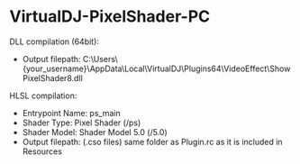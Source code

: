 # VirtualDJ-PixelShader-PC

DLL compilation (64bit):
- Output filepath: C:\Users\\{your_username}\AppData\Local\VirtualDJ\Plugins64\VideoEffect\ShowPixelShader8.dll

HLSL compilation:
- Entrypoint Name: ps_main
- Shader Type: Pixel Shader (/ps)
- Shader Model: Shader Model 5.0 (/5.0)
- Output filepath: (.cso files) same folder as Plugin.rc as it is included in Resources
